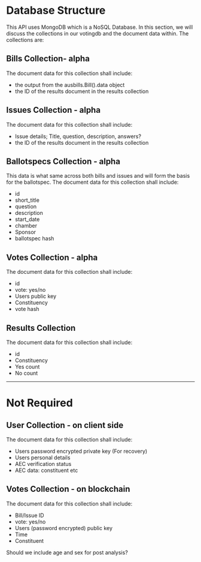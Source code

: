# Database Structure

This API uses MongoDB which is a NoSQL Database. In this section, we will discuss the collections in our votingdb and the document data within. The collections are:

## Bills Collection- alpha
The document data for this collection shall include:
- the output from the ausbills.Bill().data object  
- the ID of the results document in the results collection

## Issues Collection - alpha
The document data for this collection shall include:
- Issue details; Title, question, description, answers?
- the ID of the results document in the results collection

## Ballotspecs Collection - alpha
This data is what same across both bills and issues and will form the basis for the ballotspec.
The document data for this collection shall include:
- id
- short_title
- question
- description
- start_date
- chamber
- Sponsor
- ballotspec hash

## Votes Collection - alpha
The document data for this collection shall include:
- id
- vote: yes/no
- Users public key
- Constituency
- vote hash

## Results Collection
The document data for this collection shall include:
- id
- Constituency
- Yes count
- No count


---

# Not Required

## User Collection - on client side
The document data for this collection shall include:

- Users password encrypted private key (For recovery)
- Users personal details
- AEC verification status
- AEC data: constituent etc

## Votes Collection - on blockchain
The document data for this collection shall include:
- Bill/Issue ID
- vote: yes/no
- Users (password encrypted) public key
- Time
- Constituent

Should we include age and sex for post analysis?

